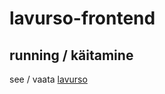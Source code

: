 # lavurso-frontend

## running / käitamine

see / vaata [lavurso](https://github.com/annusingmar/lavurso)
